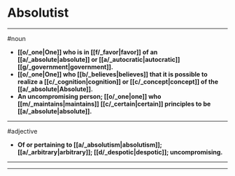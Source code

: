 # Absolutist
---
#noun
- **[[o/_one|One]] who is in [[f/_favor|favor]] of an [[a/_absolute|absolute]] or [[a/_autocratic|autocratic]] [[g/_government|government]].**
- **[[o/_one|One]] who [[b/_believes|believes]] that it is possible to realize a [[c/_cognition|cognition]] or [[c/_concept|concept]] of the [[a/_absolute|Absolute]].**
- **An uncompromising person; [[o/_one|one]] who [[m/_maintains|maintains]] [[c/_certain|certain]] principles to be [[a/_absolute|absolute]].**
---
#adjective
- **Of or pertaining to [[a/_absolutism|absolutism]]; [[a/_arbitrary|arbitrary]]; [[d/_despotic|despotic]]; uncompromising.**
---
---

